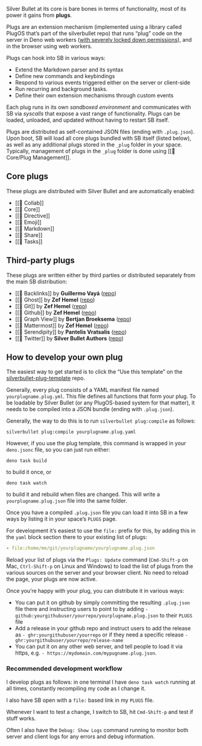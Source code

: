 Silver Bullet at its core is bare bones in terms of functionality, most of its power it gains from **plugs**.

Plugs are an extension mechanism (implemented using a library called PlugOS that’s part of the silverbullet repo) that runs “plug” code on the server in Deno web workers ([with severely locked down permissions](https://deno.land/manual@v1.28.2/runtime/workers#instantiation-permissions)), and in the browser using web workers.

Plugs can hook into SB in various ways:

* Extend the Markdown parser and its syntax
* Define new commands and keybindings
* Respond to various events triggered either on the server or client-side
* Run recurring and background tasks.
* Define their own extension mechanisms through custom events

Each plug runs in its own _sandboxed environment_ and communicates with SB via _syscalls_ that expose a vast range of functionality. Plugs can be loaded, unloaded, and updated without having to restart SB itself.

Plugs are distributed as self-contained JSON files (ending with `.plug.json`). Upon boot, SB will load all core plugs bundled with SB itself (listed below), as well as any additional plugs stored in the `_plug` folder in your space. Typically, management of plugs in the `_plug` folder is done using [[🔌 Core/Plug Management]].

## Core plugs
These plugs are distributed with Silver Bullet and are automatically enabled:
<!-- #query page where type = "plug" and uri = null order by name render [[template/plug]] -->
* [[🔌 Collab]]  
* [[🔌 Core]]  
* [[🔌 Directive]]  
* [[🔌 Emoji]]  
* [[🔌 Markdown]]  
* [[🔌 Share]]  
* [[🔌 Tasks]]
<!-- /query -->
## Third-party plugs
These plugs are written either by third parties or distributed separately from the main SB distribution:
<!-- #query page where type = "plug" and uri != null order by name render [[template/plug]] -->
* [[🔌 Backlinks]] by **Guillermo Vayá** ([repo](https://github.com/Willyfrog/silverbullet-backlinks)) 
* [[🔌 Ghost]] by **Zef Hemel** ([repo](https://github.com/silverbulletmd/silverbullet-ghost)) 
* [[🔌 Git]] by **Zef Hemel** ([repo](https://github.com/silverbulletmd/silverbullet-github)) 
* [[🔌 Github]] by **Zef Hemel** ([repo](https://github.com/silverbulletmd/silverbullet-github)) 
* [[🔌 Graph View]] by **Bertjan Broeksema** ([repo](https://github.com/bbroeksema/silverbullet-graphview)) 
* [[🔌 Mattermost]] by **Zef Hemel** ([repo](https://github.com/silverbulletmd/silverbullet-mattermost)) 
* [[🔌 Serendipity]] by **Pantelis Vratsalis** ([repo](https://github.com/m1lt0n/silverbullet-serendipity)) 
* [[🔌 Twitter]] by **Silver Bullet Authors** ([repo](https://github.com/silverbulletmd/silverbullet-twitter))
<!-- /query -->
## How to develop your own plug
The easiest way to get started is to click the “Use this template” on the [silverbullet-plug-template](https://github.com/silverbulletmd/silverbullet-plug-template) repo.

Generally, every plug consists of a YAML manifest file named `yourplugname.plug.yml`. This file defines all functions that form your plug. To be loadable by Silver Bullet (or any PlugOS-based system for that matter), it needs to be compiled into a JSON bundle (ending with `.plug.json`).

Generally, the way to do this is to run `silverbullet plug:compile` as follows:

```shell
silverbullet plug:compile yourplugname.plug.yaml
```

However, if you use the plug template, this command is wrapped in your `deno.jsonc` file, so you can just run either:

```shell
deno task build
```

to build it once, or

```shell
deno task watch
```

to build it and rebuild when files are changed. This will write a `yourplugname.plug.json` file into the same folder.

Once you have a compiled `.plug.json` file you can load it into SB in a few ways by listing it in your space’s `PLUGS` page.

For development it’s easiest to use the `file:` prefix for this, by adding this in the `yaml` block section there to your existing list of plugs:

```yaml
- file:/home/me/git/yourplugname/yourplugname.plug.json
```

Reload your list of plugs via the `Plugs: Update` command (`Cmd-Shift-p` on Mac, `Ctrl-Shift-p` on Linux and Windows) to load the list of plugs from the various sources on the server and your browser client. No need to reload the page, your plugs are now active.

Once you’re happy with your plug, you can distribute it in various ways:

- You can put it on github by simply committing the resulting `.plug.json` file there and instructing users to point to by adding
  `- github:yourgithubuser/yourrepo/yourplugname.plug.json` to their `PLUGS` file
- Add a release in your github repo and instruct users to add the release as `- ghr:yourgithubuser/yourrepo` or if they need a specific release `- ghr:yourgithubuser/yourrepo/release-name`
- You can put it on any other web server, and tell people to load it via https, e.g. `- https://mydomain.com/mypugname.plug.json`.

### Recommended development workflow
I develop plugs as follows: in one terminal I have `deno task watch` running at all times, constantly recompiling my code as I change it.

I also have SB open with a `file:` based link in my `PLUGS` file.

Whenever I want to test a change, I switch to SB, hit `Cmd-Shift-p` and test if stuff works.

Often I also have the `Debug: Show Logs` command running to monitor both server and client logs for any errors and debug information.
